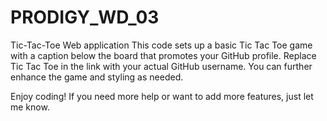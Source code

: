 # PRODIGY_WD_03
Tic-Tac-Toe Web application
This code sets up a basic Tic Tac Toe game with a caption below the board that promotes your GitHub profile. Replace Tic Tac Toe in the link with your actual GitHub username. You can further enhance the game and styling as needed.

Enjoy coding! If you need more help or want to add more features, just let me know. 
